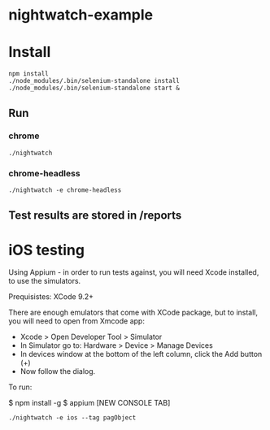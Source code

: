 # nightwatch-example

# Install 
```
npm install
./node_modules/.bin/selenium-standalone install
./node_modules/.bin/selenium-standalone start &
```
## Run

### chrome
```
./nightwatch
```

### chrome-headless

```
./nightwatch -e chrome-headless
```

## Test results are stored in /reports

# iOS testing

Using Appium - in order to run tests against, you will need Xcode installed, to use the simulators.

Prequisistes:
XCode 9.2+

There are enough emulators that come with XCode package, but to install, you will need to open from Xmcode app:

* Xcode > Open Developer Tool > Simulator
* In Simulator go to: Hardware > Device > Manage Devices
* In devices window at the bottom of the left column, click the Add button (+)
* Now follow the dialog.

To run:

$ npm install -g 
$ appium
[NEW CONSOLE TAB]

```
./nightwatch -e ios --tag pagObject
```
